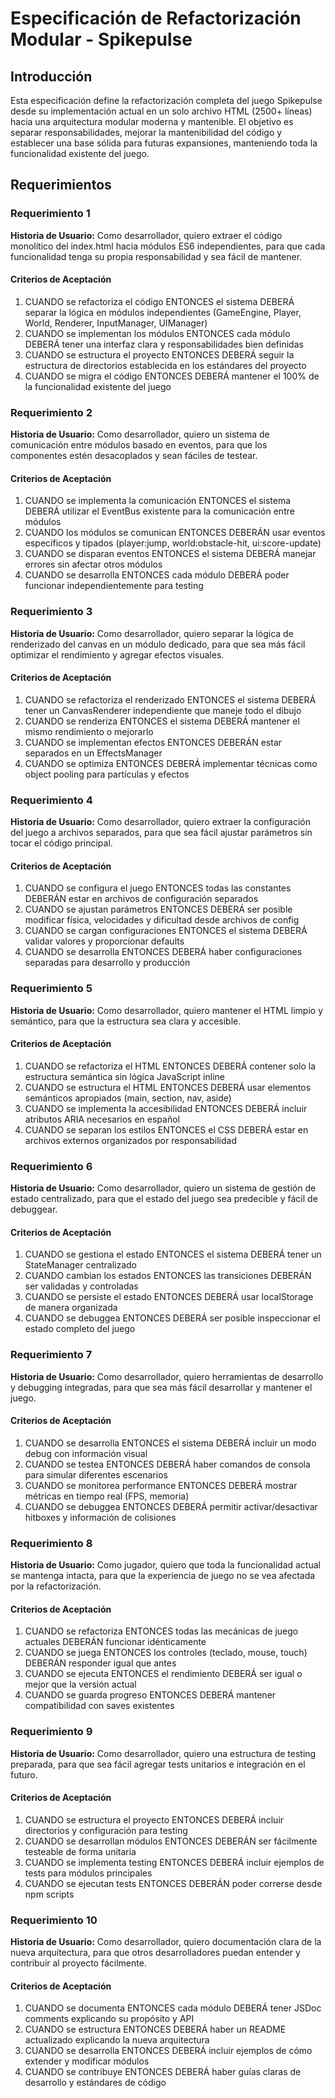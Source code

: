 # Especificación de Refactorización Modular - Spikepulse

## Introducción

Esta especificación define la refactorización completa del juego Spikepulse desde su implementación actual en un solo archivo HTML (2500+ líneas) hacia una arquitectura modular moderna y mantenible. El objetivo es separar responsabilidades, mejorar la mantenibilidad del código y establecer una base sólida para futuras expansiones, manteniendo toda la funcionalidad existente del juego.

## Requerimientos

### Requerimiento 1

**Historia de Usuario:** Como desarrollador, quiero extraer el código monolítico del index.html hacia módulos ES6 independientes, para que cada funcionalidad tenga su propia responsabilidad y sea fácil de mantener.

#### Criterios de Aceptación

1. CUANDO se refactoriza el código ENTONCES el sistema DEBERÁ separar la lógica en módulos independientes (GameEngine, Player, World, Renderer, InputManager, UIManager)
2. CUANDO se implementan los módulos ENTONCES cada módulo DEBERÁ tener una interfaz clara y responsabilidades bien definidas
3. CUANDO se estructura el proyecto ENTONCES DEBERÁ seguir la estructura de directorios establecida en los estándares del proyecto
4. CUANDO se migra el código ENTONCES DEBERÁ mantener el 100% de la funcionalidad existente del juego

### Requerimiento 2

**Historia de Usuario:** Como desarrollador, quiero un sistema de comunicación entre módulos basado en eventos, para que los componentes estén desacoplados y sean fáciles de testear.

#### Criterios de Aceptación

1. CUANDO se implementa la comunicación ENTONCES el sistema DEBERÁ utilizar el EventBus existente para la comunicación entre módulos
2. CUANDO los módulos se comunican ENTONCES DEBERÁN usar eventos específicos y tipados (player:jump, world:obstacle-hit, ui:score-update)
3. CUANDO se disparan eventos ENTONCES el sistema DEBERÁ manejar errores sin afectar otros módulos
4. CUANDO se desarrolla ENTONCES cada módulo DEBERÁ poder funcionar independientemente para testing

### Requerimiento 3

**Historia de Usuario:** Como desarrollador, quiero separar la lógica de renderizado del canvas en un módulo dedicado, para que sea más fácil optimizar el rendimiento y agregar efectos visuales.

#### Criterios de Aceptación

1. CUANDO se refactoriza el renderizado ENTONCES el sistema DEBERÁ tener un CanvasRenderer independiente que maneje todo el dibujo
2. CUANDO se renderiza ENTONCES el sistema DEBERÁ mantener el mismo rendimiento o mejorarlo
3. CUANDO se implementan efectos ENTONCES DEBERÁN estar separados en un EffectsManager
4. CUANDO se optimiza ENTONCES DEBERÁ implementar técnicas como object pooling para partículas y efectos

### Requerimiento 4

**Historia de Usuario:** Como desarrollador, quiero extraer la configuración del juego a archivos separados, para que sea fácil ajustar parámetros sin tocar el código principal.

#### Criterios de Aceptación

1. CUANDO se configura el juego ENTONCES todas las constantes DEBERÁN estar en archivos de configuración separados
2. CUANDO se ajustan parámetros ENTONCES DEBERÁ ser posible modificar física, velocidades y dificultad desde archivos de config
3. CUANDO se cargan configuraciones ENTONCES el sistema DEBERÁ validar valores y proporcionar defaults
4. CUANDO se desarrolla ENTONCES DEBERÁ haber configuraciones separadas para desarrollo y producción

### Requerimiento 5

**Historia de Usuario:** Como desarrollador, quiero mantener el HTML limpio y semántico, para que la estructura sea clara y accesible.

#### Criterios de Aceptación

1. CUANDO se refactoriza el HTML ENTONCES DEBERÁ contener solo la estructura semántica sin lógica JavaScript inline
2. CUANDO se estructura el HTML ENTONCES DEBERÁ usar elementos semánticos apropiados (main, section, nav, aside)
3. CUANDO se implementa la accesibilidad ENTONCES DEBERÁ incluir atributos ARIA necesarios en español
4. CUANDO se separan los estilos ENTONCES el CSS DEBERÁ estar en archivos externos organizados por responsabilidad

### Requerimiento 6

**Historia de Usuario:** Como desarrollador, quiero un sistema de gestión de estado centralizado, para que el estado del juego sea predecible y fácil de debuggear.

#### Criterios de Aceptación

1. CUANDO se gestiona el estado ENTONCES el sistema DEBERÁ tener un StateManager centralizado
2. CUANDO cambian los estados ENTONCES las transiciones DEBERÁN ser validadas y controladas
3. CUANDO se persiste el estado ENTONCES DEBERÁ usar localStorage de manera organizada
4. CUANDO se debuggea ENTONCES DEBERÁ ser posible inspeccionar el estado completo del juego

### Requerimiento 7

**Historia de Usuario:** Como desarrollador, quiero herramientas de desarrollo y debugging integradas, para que sea más fácil desarrollar y mantener el juego.

#### Criterios de Aceptación

1. CUANDO se desarrolla ENTONCES el sistema DEBERÁ incluir un modo debug con información visual
2. CUANDO se testea ENTONCES DEBERÁ haber comandos de consola para simular diferentes escenarios
3. CUANDO se monitorea performance ENTONCES DEBERÁ mostrar métricas en tiempo real (FPS, memoria)
4. CUANDO se debuggea ENTONCES DEBERÁ permitir activar/desactivar hitboxes y información de colisiones

### Requerimiento 8

**Historia de Usuario:** Como jugador, quiero que toda la funcionalidad actual se mantenga intacta, para que la experiencia de juego no se vea afectada por la refactorización.

#### Criterios de Aceptación

1. CUANDO se refactoriza ENTONCES todas las mecánicas de juego actuales DEBERÁN funcionar idénticamente
2. CUANDO se juega ENTONCES los controles (teclado, mouse, touch) DEBERÁN responder igual que antes
3. CUANDO se ejecuta ENTONCES el rendimiento DEBERÁ ser igual o mejor que la versión actual
4. CUANDO se guarda progreso ENTONCES DEBERÁ mantener compatibilidad con saves existentes

### Requerimiento 9

**Historia de Usuario:** Como desarrollador, quiero una estructura de testing preparada, para que sea fácil agregar tests unitarios e integración en el futuro.

#### Criterios de Aceptación

1. CUANDO se estructura el proyecto ENTONCES DEBERÁ incluir directorios y configuración para testing
2. CUANDO se desarrollan módulos ENTONCES DEBERÁN ser fácilmente testeable de forma unitaria
3. CUANDO se implementa testing ENTONCES DEBERÁ incluir ejemplos de tests para módulos principales
4. CUANDO se ejecutan tests ENTONCES DEBERÁN poder correrse desde npm scripts

### Requerimiento 10

**Historia de Usuario:** Como desarrollador, quiero documentación clara de la nueva arquitectura, para que otros desarrolladores puedan entender y contribuir al proyecto fácilmente.

#### Criterios de Aceptación

1. CUANDO se documenta ENTONCES cada módulo DEBERÁ tener JSDoc comments explicando su propósito y API
2. CUANDO se estructura ENTONCES DEBERÁ haber un README actualizado explicando la nueva arquitectura
3. CUANDO se desarrolla ENTONCES DEBERÁ incluir ejemplos de cómo extender y modificar módulos
4. CUANDO se contribuye ENTONCES DEBERÁ haber guías claras de desarrollo y estándares de código